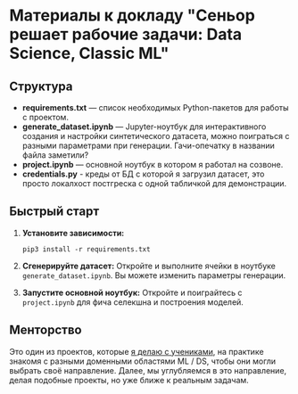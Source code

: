 # Материалы к докладу "Сеньор решает рабочие задачи: Data Science, Classic ML"

## Структура

- **requirements.txt** — список необходимых Python-пакетов для работы с проектом.
- **generate_dataset.ipynb** — Jupyter-ноутбук для интерактивного создания и настройки синтетического датасета, можно поиграться с разными параметрами при генерации. Гачи-опечатку в названии файла заметили?
- **project.ipynb** — основной ноутбук в котором я работал на созвоне.
- **credentials.py** - креды от БД с которой я загрузил датасет, это просто локалхост постгреска с одной табличкой для демонстрации.

## Быстрый старт

1. **Установите зависимости:**
   ```
   pip3 install -r requirements.txt
   ```

2. **Сгенерируйте датасет:**
   Откройте и выполните ячейки в ноутбуке `generate_dataset.ipynb`. Вы можете изменить параметры генерации.

3. **Запустите основной ноутбук:**
   Откройте и поиграйтесь с `project.ipynb` для фича селекшна и построения моделей.

## Менторство

Это один из проектов, которые [я делаю с учениками](https://teletype.in/@doommot/mentor), на практике знакомя с разными доменными областями ML / DS, чтобы они могли выбрать своё направление. Далее, мы углубляемся в это направление, делая подобные проекты, но уже ближе к реальным задачам.
